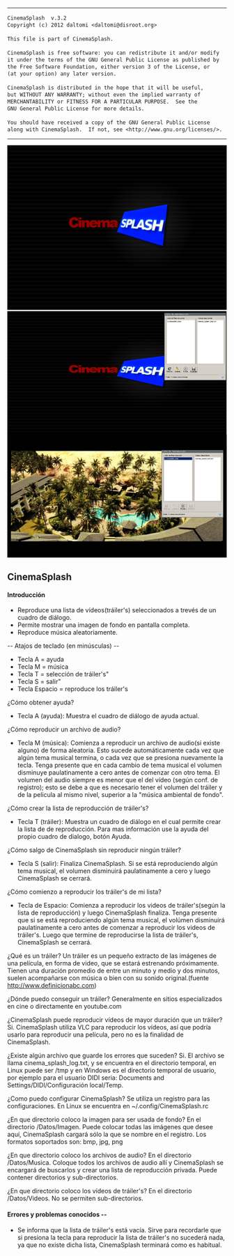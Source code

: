 -----------------------------------------------------------

    CinemaSplash  v.3.2
    Copyright (c) 2012 daltomi <daltomi@disroot.org>

	This file is part of CinemaSplash.

    CinemaSplash is free software: you can redistribute it and/or modify
    it under the terms of the GNU General Public License as published by
    the Free Software Foundation, either version 3 of the License, or
    (at your option) any later version.

    CinemaSplash is distributed in the hope that it will be useful,
    but WITHOUT ANY WARRANTY; without even the implied warranty of
    MERCHANTABILITY or FITNESS FOR A PARTICULAR PURPOSE.  See the
    GNU General Public License for more details.

    You should have received a copy of the GNU General Public License
    along with CinemaSplash.  If not, see <http://www.gnu.org/licenses/>.
-----------------------------------------------------------


<img src="https://github.com/daltomi/cinemasplash/raw/master/cinema_splash.png"/>


<img src="https://github.com/daltomi/cinemasplash/raw/master/screenshot.jpg"/>


CinemaSplash
-----------------------------

#### Introducción

* Reproduce una lista de vídeos(tráiler's) seleccionados a trevés de un cuadro de diálogo.
* Permite mostrar una imagen de fondo en pantalla completa.
* Reproduce música aleatoriamente.

-- Atajos de teclado (en minúsculas) --
* Tecla A = ayuda
* Tecla M = música
* Tecla T = selección de tráiler's"
* Tecla S = salir"
* Tecla Espacio = reproduce los tráiler's

¿Cómo obtener ayuda?
* Tecla A (ayuda): Muestra el cuadro de diálogo de ayuda actual.

¿Cómo reproducir un archivo de audio?
* Tecla M (música): Comienza a reproducir un archivo de audio(si existe alguno) de forma aleatoria. Esto sucede automáticamente cada vez que algún tema musical termina, o cada vez que se presiona nuevamente la tecla. Tenga presente que en cada cambio de tema musical el volumen disminuye paulatinamente a cero antes de comenzar con otro tema. El volumen del audio siempre es menor que el del vídeo (según conf. de registro); esto se debe a que es necesario tener el volumen del tráiler y de la película al mismo nivel, superior a la "música ambiental de fondo".

¿Cómo crear la lista de reproducción de tráiler's?
* Tecla T (tráiler): Muestra un cuadro de diálogo en el cual permite crear la lista de de reproducción. Para mas información use la ayuda del propio cuadro de dialogo, botón Ayuda.

¿Cómo salgo de CinemaSplash sin reproducir ningún tráiler?
* Tecla S (salir): Finaliza CinemaSplash. Si se está reproduciendo algún tema musical, el volumen disminuirá paulatinamente a cero y luego CinemaSplash se cerrará.

¿Cómo comienzo a reproducir los tráiler's de mi lista?
* Tecla de Espacio: Comienza a reproducir los videos de tráiler's(según la lista de reproducción) y luego CinemaSplash finaliza. Tenga presente que si se está reproduciendo algún tema musical, el volúmen disminuirá paulatinamente a cero antes de comenzar a reproducir los videos de tráiler's. Luego que termine de reproducirse la lista de tráiler's, CinemaSplash se cerrará.

¿Qué es un tráiler?
	Un tráiler es un pequeño extracto de las imágenes de una película, en forma de video, que se estará estrenando próximamente. Tienen una duración promedio de entre un minuto y medio y dos minutos, suelen acompañarse con música o bien con su sonido original.(fuente http://www.definicionabc.com)

¿Dónde puedo conseguir un tráiler?
	Generalmente en sitios especializados en cine o directamente en youtube.com

¿CinemaSplash puede reproducir vídeos de mayor duración que un tráiler?
	Si. CinemaSplash utiliza VLC para reproducir los vídeos, así que podría usarlo para reproducir una película, pero no es la finalidad de CinemaSplash.

¿Existe algún archivo que guarde los errores que suceden?
	Si. El archivo se llama cinema_splash_log.txt, y se encuentra en el directorio temporal, en Linux puede ser /tmp y en Windows es el directorio temporal de usuario, por ejemplo para el usuario DIDI seria: Documents and Settings/DIDI/Configuración local/Temp.

¿Como puedo configurar CinemaSplash?
	Se utiliza un registro para las configuraciones. En Linux se encuentra en ~/.config/CinemaSplash.rc

¿En que directorio coloco la imagen para ser usada de fondo?
	En el directorio /Datos/Imagen. Puede colocar todas las imágenes que desee aquí, CinemaSplash cargará sólo la que se nombre en el registro. Los formatos soportados son: bmp, jpg, png

¿En que directorio coloco los archivos de audio?
	En el directorio /Datos/Musica. Coloque todos los archivos de audio allí y CinemaSplash se encargará de buscarlos y crear una lista de reproducción privada. Puede contener directorios y sub-directorios.

¿En que directorio coloco los vídeos de tráiler's?
	En el directorio /Datos/Videos. No se permiten sub-directorios.


#### Errores y problemas conocidos --
* Se informa que la lista de tráiler's está vacía.
	Sirve para recordarle que si presiona la tecla para reproducir la lista de tráiler's no sucederá nada, ya que no existe dicha lista, CinemaSplash terminará como es habitual.




